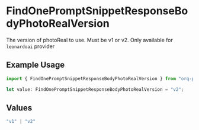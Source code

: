 # FindOnePromptSnippetResponseBodyPhotoRealVersion

The version of photoReal to use. Must be v1 or v2. Only available for `leonardoai` provider

## Example Usage

```typescript
import { FindOnePromptSnippetResponseBodyPhotoRealVersion } from "orq-poc-typescript-multi-env-version/models/operations";

let value: FindOnePromptSnippetResponseBodyPhotoRealVersion = "v2";
```

## Values

```typescript
"v1" | "v2"
```